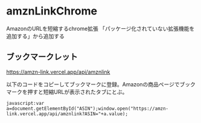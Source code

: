# amznLinkChrome
 
 AmazonのURLを短縮するchrome拡張
「パッケージ化されていない拡張機能を追加する」から追加する

## ブックマークレット
https://amzn-link.vercel.app/api/amznlink

以下のコードをコピーしてブックマークに登録。Amazonの商品ページでブックマークを押すと短縮URLが表示されたタブにとぶ。
```
javascript:var a=document.getElementById("ASIN");window.open("https://amzn-link.vercel.app/api/amznlink?ASIN="+a.value);
```
